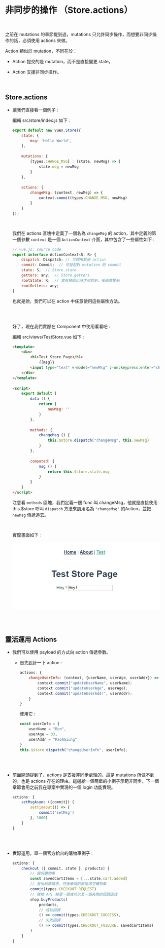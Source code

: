 # 非同步的操作 （Store.actions）

<br>

之前在 mutations 的章節提到過，mutations 只允許同步操作，而想要非同步操作的話，必須使用 actions 來做。

Action 類似於 mutation，不同在於：

* Action 提交的是 mutation，而不是直接變更 state。

* Action 支援非同步操作。

<br>

## Store.actions

* 讓我們直接看一個例子 :

    編輯 src/store/index.js 如下 :

    ```js
    export default new Vuex.Store({
        state: {
            msg: 'Hello World',
        },

        mutations: {
            [types.CHANGE_MSG] : (state, newMsg) => {
                state.msg = newMsg
            }
        },

        actions: {
            changeMsg: (context, newMsg) => {
                context.commit(types.CHANGE_MSG, newMsg)
            }
        }
    });
    ```

    <br>

    我們在 actions 區塊中定義了一個名為 `changeMsg` 的 action，其中定義的第一個參數 `context` 是一個 `ActionContext` 介面，其中包含了一些屬性如下 :

    ```js
    // vue.js: source code
    export interface ActionContext<S, R> {
        dispatch: Dispatch; // 可調用其他 action
        commit: Commit;  // 可發起對 mutation 的 commit
        state: S;  // Store.state
        getters: any;  // Store.getters
        rootState: R;  // 當有模組化時才用的到，後面會提到
        rootGetters: any;
    }
    ```

    也就是說，我們可以在 action 中任意使用這些屬性方法。 

    <br>
    <br>

    好了，現在我們實際在 Component 中使用看看吧 : 

    編輯 src/views/TestStore.vue 如下 : 

    ```html
    <template>
        <div>
            <h1>Test Store Page</h1>
                {{msg}}
            <input type="text" v-model="newMsg" v-on:keypress.enter="changeMsg"/>
        </div>
    </template>

    <script>
        export default {
            data () {
                return {
                    newMsg: ''
                }
            },

            methods: {
                changeMsg () {
                    this.$store.dispatch("changeMsg", this.newMsg)
                }
            },

            computed: {
                msg () {
                    return this.$store.state.msg
                }
            }
        }
    </script>
    ```

    注意看 `methods` 區塊，我們定義一個 func 叫 changeMsg，他就是直接使用 this.$store 呼叫 `dispatch` 方法來調用名為 `"changeMsg"` 的Action，並把 `newMsg` 傳遞過去。

    <br>

    實際畫面如下 : 

    ![1](./imgs/1.jpg)

<br>
<br>

## 靈活運用 Actions

* 我們可以使用 payload 的方式向 action 傳遞參數。

    * 首先設計一下 action : 

        ```js
        actions: {
            changeUserInfo: (context, {userName, userAge, userAddr}) => {
                context.commit("updateUserName", userName);
                context.commit("updateUserAge", userAge);
                context.commit("updateUserAddr", userAddr);
            }
        }
        ```

        使用它 : 

        ```js
        const userInfo = {
            userName = "Ben",
            userAge = 33,
            userAddr = "KaohSiung"
        }
        this.$store.dispatch("changeUserInfo", userInfo);
        ```

<br>
<br>

* 前面開頭提到了，actions 是支援非同步處理的，這是 mutations 所做不到的，也是 actions 存在的理由。這邊給一個簡單的小例子示範非同步，下一個章節會用之前我在專案中實現的一個 login 功能實現。

    ```js
    actions: {
        setMsgAsync ({commit}) {
            setTimeout(() => {
                commit('setMsg')
            }, 1000)
        }
    }
    ```

<br>
<br>

* 實際運用，舉一個官方給出的購物車例子 :

    ```js
    actions: {
        checkout ({ commit, state }, products) {
            // 備份購物車
            const savedCartItems = [...state.cart.added]
            // 發出結帳請求，然後樂端的直接清空購物車
            commit(types.CHECKOUT_REQUEST)
            // 購物 API 接受一個成功以及一個失敗的回調函式
            shop.buyProducts(
                products,
                // 成功回調
                () => commit(types.CHECKOUT_SUCCESS),
                // 失敗回調
                () => commit(types.CHECKOUT_FAILURE, savedCartItems)
            )
        }
    }
    ```